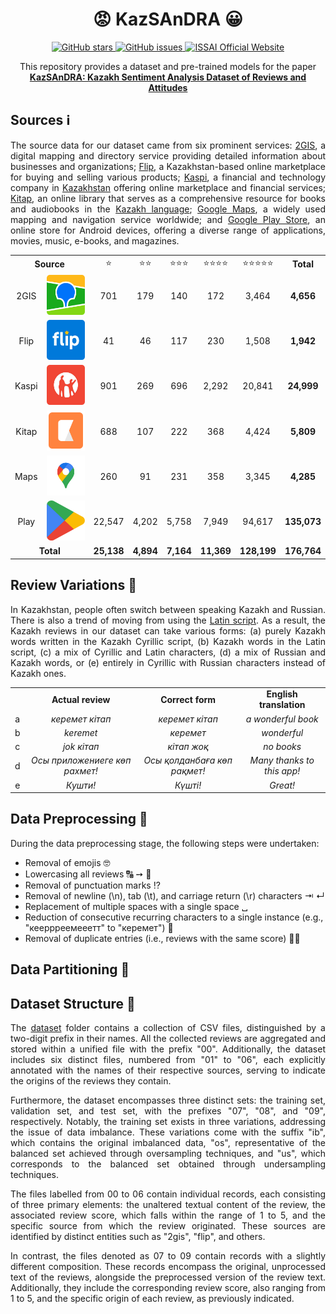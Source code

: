 <h1 align="center">😡 KazSAnDRA 😀 </h1>

<p align="center">
  <a href="https://github.com/IS2AI/KazSAnDRA/stargazers">
    <img src="https://img.shields.io/github/stars/IS2AI/KazSAnDRA.svg?colorA=orange&colorB=orange&logo=github"
         alt="GitHub stars">
  </a>
  <a href="https://github.com/IS2AI/KazSAnDRA/issues">
    <img src="https://img.shields.io/github/issues/IS2AI/KazSAnDRA.svg"
         alt="GitHub issues">
  </a>
  <a href="https://issai.nu.edu.kz">
    <img src="https://img.shields.io/static/v1?label=ISSAI&amp;message=official site&amp;color=blue&amp"
         alt="ISSAI Official Website">
  </a> 
</p>

<p align = "center">This repository provides a dataset and pre-trained models for the paper <br><a href = "https://arxiv.org/abs/2305.15749"><b>KazSAnDRA: Kazakh Sentiment Analysis Dataset of Reviews and Attitudes</b></a></p>

## Sources ℹ️

<p align = "justify">The source data for our dataset came from six prominent services: <a href="https://2gis.kz/">2GIS</a>, a digital mapping and directory service providing detailed information about businesses and organizations; <a href="https://www.flip.kz/">Flip</a>, a Kazakhstan-based online marketplace for buying and selling various products; <a href="https://kaspi.kz/">Kaspi</a>, a financial and technology company in <a href="https://en.wikipedia.org/wiki/Kazakhstan">Kazakhstan</a> offering online marketplace and financial services;  <a href="https://kitap.kz/">Kitap</a>, an online library that serves as a comprehensive resource for books and audiobooks in the <a href="https://en.wikipedia.org/wiki/Kazakh_language">Kazakh language</a>; <a href="https://www.google.com/maps/">Google Maps</a>, a widely used mapping and navigation service worldwide; and <a href="https://play.google.com/">Google Play Store</a>, an online store for Android devices, offering a diverse range of applications, movies, music, e-books, and magazines.</p>

<!--
<div align="center">
  <img src="img/logo_2gis.png" width="64" height="64" alt="2gis.kz logo">
  <img src="img/logo_flip.png" width="64" height="64" alt="flip.kz logo">
  <img src="img/logo_kaspi.png" width="64" height="64" alt="kaspi.kz logo">
  <img src="img/logo_kitap.png" width="64" height="64" alt="kitap.kz logo">
  <img src="img/logo_maps.png" width="64" height="64" alt="google maps logo">
  <img src="img/logo_play.png" width="64" height="64" alt="google plays store logo">
</div>
-->

<!--
<table align="center">
  <tr style="border: 0px;">
    <td align="center" ><b>2GIS</b></td>
    <td align="center"><b>Flip</b></td>
    <td align="center"><b>Kaspi</b></td>
    <td align="center"><b>Kitap</b></td>
    <td align="center"><b>Maps</b></td>
    <td align="center"><b>Play</b></td>
  </tr>
  <tr></tr>
  <tr>
    <td><img src="img/logo_2gis.png" width="64" height="64" alt="2gis.kz logo"></td>
    <td><img src="img/logo_flip.png" width="64" height="64" alt="flip.kz logo"></td>
    <td><img src="img/logo_kaspi.png" width="64" height="64" alt="kaspi.kz logo"></td>
    <td><img src="img/logo_kitap.png" width="64" height="64" alt="kitap.kz logo"></td>
    <td><img src="img/logo_maps.png" width="64" height="64" alt="google maps logo"></td>
    <td><img src="img/logo_play.png" width="64" height="64" alt="google plays store logo"></td>
  </tr>
  <tr></tr>
  <tr>
    <td align="center"><b>4,656</b></td>
    <td align="center"><b>1,942</b></td>
    <td align="center"><b>24,999</b></td>
    <td align="center"><b>5,809</b></td>
    <td align="center"><b>XXXX</b></td>
    <td align="center"><b>135,073</b></td>
  </tr>
</table>
-->

<table align="center">
  <tr align="center">
    <td colspan="2"><b>Source</b></td>
    <td>⭐️</td>
    <td>⭐️⭐️</td>
    <td>⭐️⭐️⭐️</td>
    <td>⭐️⭐️⭐️⭐️</td>
    <td>⭐️⭐️⭐️⭐️⭐️</td>
    <td><b>Total</b></td>
  </tr>
   <tr></tr>
  <tr align="center">
    <td>2GIS</td>
    <td><img src="img/logo_2gis.png" width="64" height="64" alt="2gis.kz logo"></td>
    <td>701</td>
    <td>179</td>
    <td>140</td>
    <td>172</td>
    <td>3,464</td>
    <td><b>4,656</b></td>
  </tr>
   <tr></tr>
  <tr align="center">
    <td>Flip</td>
    <td><img src="img/logo_flip.png" width="64" height="64" alt="flip.kz logo"></td>
    <td>41</td>
    <td>46</td>
    <td>117</td>
    <td>230</td>
    <td>1,508</td>
    <td><b>1,942</b></td>
  </tr>
   <tr></tr>
  <tr align="center">
    <td>Kaspi</td>
    <td><img src="img/logo_kaspi.png" width="64" height="64" alt="kaspi.kz logo"></td>
    <td>901</td>
    <td>269</td>
    <td>696</td>
    <td>2,292</td>
    <td>20,841</td>
    <td><b>24,999</b></td>
  </tr>
   <tr></tr>
  <tr align="center">
    <td>Kitap</td>
    <td><img src="img/logo_kitap.png" width="64" height="64" alt="kitap.kz logo"></td>
    <td>688</td>
    <td>107</td>
    <td>222</td>
    <td>368</td>
    <td>4,424</td>
    <td><b>5,809</b></td>
  </tr>
   <tr></tr>
  <tr align="center">
    <td>Maps</td>
    <td><img src="img/logo_maps.png" width="64" height="64" alt="google maps logo"></td>
    <td>260</td>
    <td>91</td>
    <td>231</td>
    <td>358</td>
    <td>3,345</td>
    <td><b>4,285</b></td>
  </tr>
   <tr></tr>
  <tr align="center">
    <td>Play</td>
    <td><img src="img/logo_play.png" width="64" height="64" alt="google plays store logo"></td>
    <td>22,547</td>
    <td>4,202</td>
    <td>5,758</td>
    <td>7,949</td>
    <td>94,617</td>
    <td><b>135,073</b></td>
    </tr>
  <tr></tr>
  <tr align="center">
      <td colspan="2"><b>Total</b></td>
      <td><b>25,138</b></td>
      <td><b>4,894</b></td>
      <td><b>7,164</b></td>
      <td><b>11,369</b></td>
      <td><b>128,199</b></td>
      <td><b>176,764</b></td>
    </tr>
  </table>

## Review Variations 🔀

<p align = "justify">In Kazakhstan, people often switch between speaking Kazakh and Russian. There is also a trend of moving from using the <a href="https://en.wikipedia.org/wiki/Cyrillic_script>Cyrillic</a> to the <a href="https://en.wikipedia.org/wiki/Latin_script">Latin script</a>. As a result, the Kazakh reviews in our dataset can take various forms: (a) purely Kazakh words written in the Kazakh Cyrillic script, (b) Kazakh words in the Latin script, (c) a mix of Cyrillic and Latin characters, (d) a mix of Russian and Kazakh words, or (e) entirely in Cyrillic with Russian characters instead of Kazakh ones.</p>

<table align="center">
  <tr align="center">
    <td></td>
    <td><b>Actual review</b></td>
    <td><b>Correct form</b></td>
    <td><b>English translation</b></td>
  </tr>
  <tr></tr>
  <tr align="center">
    <td>a</td>
    <td><i>керемет кітап<i/></td>
    <td><i>керемет кітап<i/></td>
    <td><i>a wonderful book<i/></td>
  </tr>
  <tr></tr>
  <tr align="center">
    <td>b</td>
    <td><i>keremet<i/></td>
    <td><i>керемет<i/></td>
    <td><i>wonderful<i/></td>
  </tr>
  <tr></tr>
  <tr align="center">
    <td>c</td>
    <td><i>jok кітап<i/></td>
    <td><i>кітап жоқ<i/></td>
    <td><i>no books<i/></td>
  </tr>
  <tr></tr>
  <tr align="center">
    <td>d</td>
    <td><i>Осы приложениеге көп рахмет!<i/></td>
    <td><i>Осы қолданбаға көп рақмет!<i/></td>
    <td><i>Many thanks to this app!<i/></td>
  </tr>
  <tr></tr>
  <tr align="center">
    <td>e</td>
    <td><i>Кушти!<i/></td>
    <td><i>Күшті!<i/></td>
    <td><i>Great!<i/></td>
  </tr>
</table>

## Data Preprocessing 🔧

<p align = "justify">During the data preprocessing stage, the following steps were undertaken:</p>

- Removal of emojis 🤓
- Lowercasing all reviews 🔠 ➙ 🔡
- Removal of punctuation marks ⁉️
- Removal of newline (\n), tab (\t), and carriage return (\r) characters ⇥ ↵
- Replacement of multiple spaces with a single space ␣
- Reduction of consecutive recurring characters to a single instance (e.g., "кееррреемееетт" to "керемет") 🔂
- Removal of duplicate entries (i.e., reviews with the same score) 👯‍♂️

## Data Partitioning 🧩

## Dataset Structure 📁

<p align = "justify">The <a href="https://github.com/IS2AI/KazSAnDRA/tree/main/dataset">dataset</a> folder contains a collection of CSV files, distinguished by a two-digit prefix in their names. All the collected reviews are aggregated and stored within a unified file with the prefix "00". Additionally, the dataset includes six distinct files, numbered from "01" to "06", each explicitly annotated with the names of their respective sources, serving to indicate the origins of the reviews they contain.</p>

<p align = "justify">Furthermore, the dataset encompasses three distinct sets: the training set, validation set, and test set, with the prefixes "07", "08", and "09", respectively. Notably, the training set exists in three variations, addressing the issue of data imbalance. These variations come with the suffix "ib", which contains the original imbalanced data, "os", representative of the balanced set achieved through oversampling techniques, and "us", which corresponds to the balanced set obtained through undersampling techniques.</p>

<p align = "justify">The files labelled from 00 to 06 contain individual records, each consisting of three primary elements: the unaltered textual content of the review, the associated review score, which falls within the range of 1 to 5, and the specific source from which the review originated. These sources are identified by distinct entities such as "2gis", "flip", and others.</p>

<p align = "justify">In contrast, the files denoted as 07 to 09 contain records with a slightly different composition. These records encompass the original, unprocessed text of the reviews, alongside the preprocessed version of the review text. Additionally, they include the corresponding review score, also ranging from 1 to 5, and the specific origin of each review, as previously indicated.</p>
